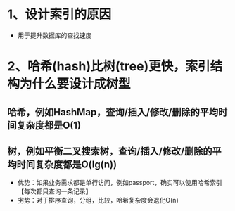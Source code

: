 # 1、设计索引的原因
- 用于提升数据库的查找速度

# 2、哈希(hash)比树(tree)更快，索引结构为什么要设计成树型
## 哈希，例如HashMap，查询/插入/修改/删除的平均时间复杂度都是O(1)
## 树，例如平衡二叉搜索树，查询/插入/修改/删除的平均时间复杂度都是O(lg(n))
- 优势：如果业务需求都是单行访问，例如passport，确实可以使用哈希索引【每次都只查询一条记录】
- 劣势：对于排序查询，分组，比较，哈希复杂度会退化O(n)